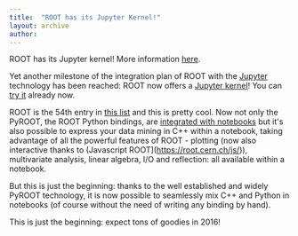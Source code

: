 ```yaml
---
title:  "ROOT has its Jupyter Kernel!"
layout: archive
author:
---
```


ROOT has its Jupyter kernel! More information [here](https://github.com/ipython/ipython/wiki/IPython-kernels-for-other-languages).

Yet another milestone of the integration plan of ROOT with the [Jupyter](http://jupyter.org) technology has been reached: ROOT now offers a [Jupyter kernel](https://github.com/root-mirror/root/tree/master/bindings/pyroot/JupyROOT)! You can [try it](https://root.cern.ch/how/how-create-rootbook) already now.

ROOT is the 54th entry in [this list](https://github.com/ipython/ipython/wiki/IPython-kernels-for-other-languages) and this is pretty cool. Now not only the PyROOT, the ROOT Python bindings, are [integrated with notebooks](https://github.com/root-mirror/root/tree/master/bindings/pyroot/JupyROOT#python-rootbook) but it's also possible to express your data mining in C++ within a notebook, taking advantage of all the powerful features of ROOT - plotting (now also interactive thanks to (Javascript ROOT](https://root.cern.ch/js/)), multivariate analysis, linear algebra, I/O and reflection: all available within a notebook.

But this is just the beginning: thanks to the well established and widely PyROOT technology, it is now possible to seamlessly mix C++ and Python in notebooks (of course without the need of writing any binding by hand).

This is just the beginning: expect tons of goodies in 2016!


